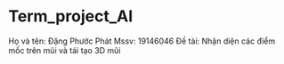 # Term_project_AI
Họ và tên: Đặng Phước Phát
Mssv: 19146046
Đề tài: Nhận diện các điểm mốc trên mũi và tái tạo 3D mũi
